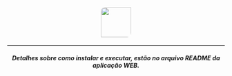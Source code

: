 <h1 align="center">
     <img height="70" style="border-radius: 10px 0 10px" src="https://res.cloudinary.com/lucasbbueno/image/upload/v1596768222/logo_ezo3ui.svg">
</h1>

---
<h5 align="center">
  Detalhes sobre como instalar e executar, estão no arquivo README da aplicação WEB.
</h5>
